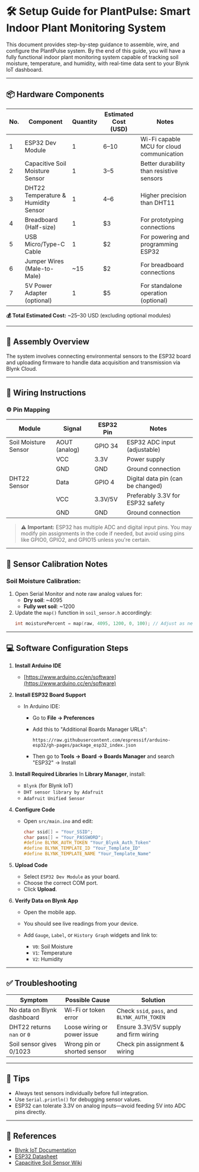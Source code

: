 # 🛠️ Setup Guide for PlantPulse: Smart Indoor Plant Monitoring System

This document provides step-by-step guidance to assemble, wire, and configure the PlantPulse system. By the end of this guide, you will have a fully functional indoor plant monitoring system capable of tracking soil moisture, temperature, and humidity, with real-time data sent to your Blynk IoT dashboard.

---

## 📦 Hardware Components

| No. | Component                        | Quantity | Estimated Cost (USD) | Notes |
|-----|----------------------------------|----------|------------------------|-------|
| 1   | ESP32 Dev Module                 | 1        | $6–$10                 | Wi-Fi capable MCU for cloud communication |
| 2   | Capacitive Soil Moisture Sensor | 1        | $3–$5                  | Better durability than resistive sensors |
| 3   | DHT22 Temperature & Humidity Sensor | 1     | $4–$6                  | Higher precision than DHT11 |
| 4   | Breadboard (Half-size)           | 1        | $3                     | For prototyping connections |
| 5   | USB Micro/Type-C Cable           | 1        | $2                     | For powering and programming ESP32 |
| 6   | Jumper Wires (Male-to-Male)      | ~15      | $2                     | For breadboard connections |
| 7   | 5V Power Adapter (optional)      | 1        | $5                     | For standalone operation (optional) |

**💰 Total Estimated Cost:** ~$25–$30 USD (excluding optional modules)

---

## 🧩 Assembly Overview

The system involves connecting environmental sensors to the ESP32 board and uploading firmware to handle data acquisition and transmission via Blynk Cloud.

---

## 🔌 Wiring Instructions

### ⚙️ Pin Mapping

| Module                 | Signal        | ESP32 Pin | Notes                                 |
|------------------------|---------------|-----------|----------------------------------------|
| Soil Moisture Sensor   | AOUT (analog) | GPIO 34   | ESP32 ADC input (adjustable)           |
|                        | VCC           | 3.3V      | Power supply                           |
|                        | GND           | GND       | Ground connection                      |
| DHT22 Sensor           | Data          | GPIO 4    | Digital data pin (can be changed)      |
|                        | VCC           | 3.3V/5V   | Preferably 3.3V for ESP32 safety        |
|                        | GND           | GND       | Ground connection                      |

> ⚠️ **Important:** ESP32 has multiple ADC and digital input pins. You may modify pin assignments in the code if needed, but avoid using pins like GPIO0, GPIO2, and GPIO15 unless you're certain.

---

## 🧪 Sensor Calibration Notes

### Soil Moisture Calibration:
1. Open Serial Monitor and note raw analog values for:
   - **Dry soil**: ~4095
   - **Fully wet soil**: ~1200
2. Update the `map()` function in `soil_sensor.h` accordingly:
   ```cpp
   int moisturePercent = map(raw, 4095, 1200, 0, 100); // Adjust as needed
   ```

---

## 💻 Software Configuration Steps

1. **Install Arduino IDE**

   * [https://www.arduino.cc/en/software](https://www.arduino.cc/en/software)

2. **Install ESP32 Board Support**

   * In Arduino IDE:

     * Go to **File → Preferences**
     * Add this to "Additional Boards Manager URLs":

       ```
       https://raw.githubusercontent.com/espressif/arduino-esp32/gh-pages/package_esp32_index.json
       ```
     * Then go to **Tools → Board → Boards Manager** and search "ESP32" → Install

3. **Install Required Libraries**
   In **Library Manager**, install:

   * `Blynk` (for Blynk IoT)
   * `DHT sensor library by Adafruit`
   * `Adafruit Unified Sensor`

4. **Configure Code**

   * Open `src/main.ino` and edit:

     ```cpp
     char ssid[] = "Your_SSID";
     char pass[] = "Your_PASSWORD";
     #define BLYNK_AUTH_TOKEN "Your_Blynk_Auth_Token"
     #define BLYNK_TEMPLATE_ID "Your_Template_ID"
     #define BLYNK_TEMPLATE_NAME "Your_Template_Name"
     ```

5. **Upload Code**

   * Select `ESP32 Dev Module` as your board.
   * Choose the correct COM port.
   * Click **Upload**.

6. **Verify Data on Blynk App**

   * Open the mobile app.
   * You should see live readings from your device.
   * Add `Gauge`, `Label`, or `History Graph` widgets and link to:

     * `V0`: Soil Moisture
     * `V1`: Temperature
     * `V2`: Humidity

---

## ✅ Troubleshooting

| Symptom                    | Possible Cause              | Solution                                     |
| -------------------------- | --------------------------- | -------------------------------------------- |
| No data on Blynk dashboard | Wi-Fi or token error        | Check `ssid`, `pass`, and `BLYNK_AUTH_TOKEN` |
| DHT22 returns `nan` or `0` | Loose wiring or power issue | Ensure 3.3V/5V supply and firm wiring        |
| Soil sensor gives 0/1023   | Wrong pin or shorted sensor | Check pin assignment & wiring                |

---

## 🧠 Tips

* Always test sensors individually before full integration.
* Use `Serial.println()` for debugging sensor values.
* ESP32 can tolerate 3.3V on analog inputs—avoid feeding 5V into ADC pins directly.

---

## 📎 References

* [Blynk IoT Documentation](https://docs.blynk.io)
* [ESP32 Datasheet](https://www.espressif.com/sites/default/files/documentation/esp32_datasheet_en.pdf)
* [Capacitive Soil Sensor Wiki](https://wiki.dfrobot.com/Capacitive_Soil_Moisture_Sensor_SKU_SEN0193)
